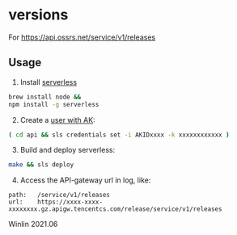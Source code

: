 # versions

For https://api.ossrs.net/service/v1/releases

## Usage

1. Install [serverless](https://github.com/serverless/serverless)

```bash
brew install node &&
npm install -g serverless
```

2. Create a [user with AK](https://console.cloud.tencent.com/cam):

```bash
( cd api && sls credentials set -i AKIDxxxx -k xxxxxxxxxxxx )
```

3. Build and deploy serverless:

```bash
make && sls deploy
```

4. Access the API-gateway url in log, like:

```
path:   /service/v1/releases
url:    https://xxxx-xxxx-xxxxxxxx.gz.apigw.tencentcs.com/release/service/v1/releases
```

Winlin 2021.06
